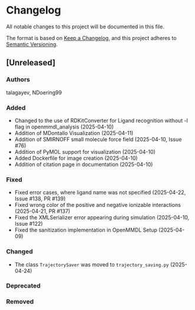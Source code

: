 # Changelog
All notable changes to this project will be documented in this file.

The format is based on [Keep a Changelog](https://keepachangelog.com/en/1.0.0/),
and this project adheres to [Semantic Versioning](https://semver.org/spec/v2.0.0.html).

<!--
The rules for this file:
  * entries are sorted newest-first.
  * summarize sets of changes - don't reproduce every git log comment here.
  * don't ever delete anything.
  * keep the format consistent:
    * do not use tabs but use spaces for formatting
    * 79 char width
    * YYYY-MM-DD date format (following ISO 8601)
  * accompany each entry with github issue/PR number (Issue #xyz)
-->

## [Unreleased]

### Authors
talagayev, NDoering99

### Added
- Changed to the use of RDKitConverter for Ligand recognition without -l flag in openmmdl_analysis (2025-04-10)
- Addition of MDontallo Visualization (2025-04-11)
- Addition of SMIRNOFF small molecule force field (2025-04-10, Issue #76)
- Addition of PyMOL support for visualization (2025-04-10)
- Added Dockerfile for image creation  (2025-04-10)
- Addition of citation page in documentation (2025-04-10)

### Fixed
- Fixed error cases, where ligand name was not specified (2025-04-22, Issue #138, PR #139)
- Fixed wrong color of the positive and negative ionizable interactions (2025-04-21, PR #137)
- Fixed the XMLSerializer error appearing during simulation (2025-04-10, Issue #122)
- Fixed the sanitization implementation in OpenMMDL Setup (2025-04-09)

### Changed
- The class `TrajectorySaver` was moved to `trajectory_saving.py` (2025-04-24)

### Deprecated
<!-- Soon-to-be removed features -->

### Removed
<!-- Removed features -->
